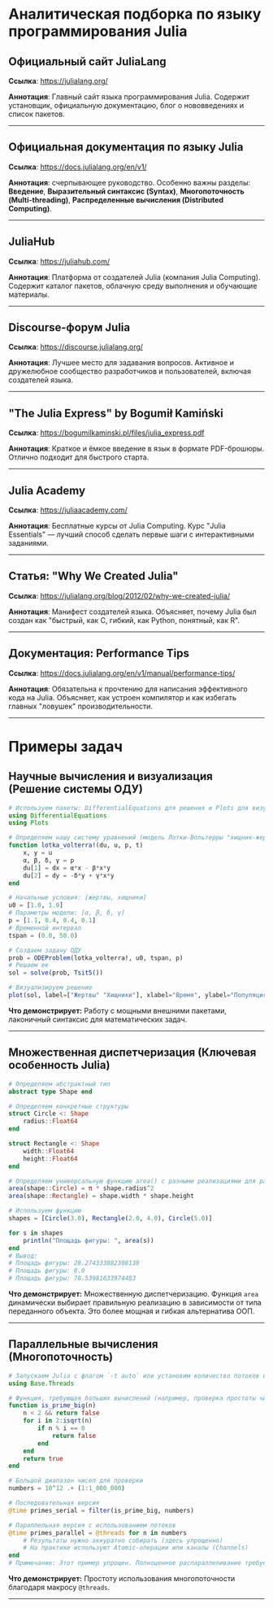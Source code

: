 # Аналитическая подборка по языку программирования Julia
## Официальный сайт JuliaLang
**Ссылка**: https://julialang.org/

**Аннотация**: Главный сайт языка программирования Julia. Содержит установщик, официальную документацию, блог о нововведениях и список пакетов.
___
## Официальная документация по языку Julia
**Ссылка**: https://docs.julialang.org/en/v1/

**Аннотация**: счерпывающее руководство. Особенно важны разделы: **Введение**, **Выразительный синтаксис (Syntax)**, **Многопоточность (Multi-threading)**, **Распределенные вычисления (Distributed Computing)**.
___
## JuliaHub
**Ссылка**: https://juliahub.com/

**Аннотация**: Платформа от создателей Julia (компания Julia Computing). Содержит каталог пакетов, облачную среду выполнения и обучающие материалы.
___
## Discourse-форум Julia
**Ссылка**: https://discourse.julialang.org/

**Аннотация**: Лучшее место для задавания вопросов. Активное и дружелюбное сообщество разработчиков и пользователей, включая создателей языка.
___
## "The Julia Express" by Bogumił Kamiński
**Ссылка**: https://bogumilkaminski.pl/files/julia_express.pdf

**Аннотация**: Краткое и ёмкое введение в язык в формате PDF-брошюры. Отлично подходит для быстрого старта.
___
## Julia Academy
**Ссылка**: https://juliaacademy.com/

**Аннотация**: Бесплатные курсы от Julia Computing. Курс "Julia Essentials" — лучший способ сделать первые шаги с интерактивными заданиями.
___
## Статья: "Why We Created Julia"
**Ссылка**: https://julialang.org/blog/2012/02/why-we-created-julia/

**Аннотация**: Манифест создателей языка. Объясняет, почему Julia был создан как "быстрый, как C, гибкий, как Python, понятный, как R".
___
## Документация: Performance Tips
**Ссылка**: https://docs.julialang.org/en/v1/manual/performance-tips/

**Аннотация**: Обязательна к прочтению для написания эффективного кода на Julia. Объясняет, как устроен компилятор и как избегать главных "ловушек" производительности.

___
# Примеры задач
## Научные вычисления и визуализация (Решение системы ОДУ)
```julia
# Используем пакеты: DifferentialEquations для решения и Plots для визуализации
using DifferentialEquations
using Plots

# Определяем нашу систему уравнений (модель Лотки-Вольтерры "хищник-жертва")
function lotka_volterra!(du, u, p, t)
    x, y = u
    α, β, δ, γ = p
    du[1] = dx = α*x - β*x*y
    du[2] = dy = -δ*y + γ*x*y
end

# Начальные условия: [жертвы, хищники]
u0 = [1.0, 1.0]
# Параметры модели: [α, β, δ, γ]
p = [1.1, 0.4, 0.4, 0.1]
# Временной интервал
tspan = (0.0, 50.0)

# Создаем задачу ОДУ
prob = ODEProblem(lotka_volterra!, u0, tspan, p)
# Решаем ее
sol = solve(prob, Tsit5())

# Визуализируем решение
plot(sol, label=["Жертвы" "Хищники"], xlabel="Время", ylabel="Популяция")
```
**Что демонстрирует:** Работу с мощными внешними пакетами, лаконичный синтаксис для математических задач.
___
## Множественная диспетчеризация (Ключевая особенность Julia)
```julia
# Определяем абстрактный тип
abstract type Shape end

# Определяем конкретные структуры
struct Circle <: Shape
    radius::Float64
end

struct Rectangle <: Shape
    width::Float64
    height::Float64
end

# Определяем универсальную функцию area() с разными реализациями для разных типов
area(shape::Circle) = π * shape.radius^2
area(shape::Rectangle) = shape.width * shape.height

# Используем функцию
shapes = [Circle(3.0), Rectangle(2.0, 4.0), Circle(5.0)]

for s in shapes
    println("Площадь фигуры: ", area(s))
end
# Вывод:
# Площадь фигуры: 28.274333882308138
# Площадь фигуры: 8.0
# Площадь фигуры: 78.53981633974483
```
**Что демонстрирует:** Множественную диспетчеризацию. Функция `area` динамически выбирает правильную реализацию в зависимости от типа переданного объекта. Это более мощная и гибкая альтернатива ООП.
___
## Параллельные вычисления (Многопоточность)
```julia
# Запускаем Julia с флагом `-t auto` или установим количество потоков вручную
using Base.Threads

# Функция, требующая больших вычислений (например, проверка простоты числа)
function is_prime_big(n)
    n < 2 && return false
    for i in 2:isqrt(n)
        if n % i == 0
            return false
        end
    end
    return true
end

# Большой диапазон чисел для проверки
numbers = 10^12 .+ (1:1_000_000)

# Последовательная версия
@time primes_serial = filter(is_prime_big, numbers)

# Параллельная версия с использованием потоков
@time primes_parallel = @threads for n in numbers
    # Результаты нужно аккуратно собирать (здесь упрощенно)
    # На практике используют Atomic-операции или каналы (Channels)
end
# Примечание: Этот пример упрощен. Полноценное распараллеливание требует аккуратного сбора результатов.
```
**Что демонстрирует:** Простоту использования многопоточности благодаря макросу `@threads`.
___